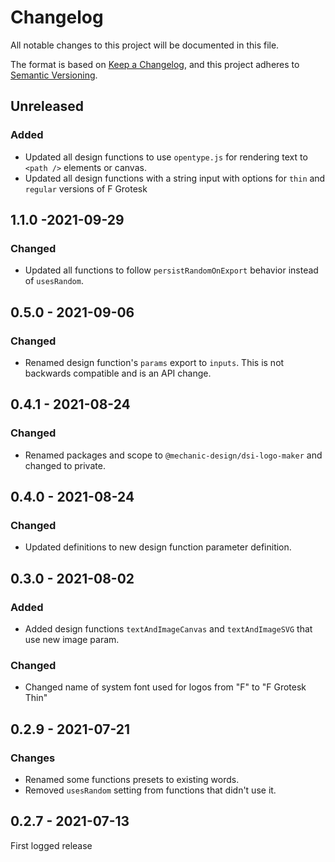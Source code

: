 # Changelog

All notable changes to this project will be documented in this file.

The format is based on [Keep a Changelog](https://keepachangelog.com/en/1.0.0/),
and this project adheres to [Semantic Versioning](https://semver.org/spec/v2.0.0.html).

## Unreleased

### Added

- Updated all design functions to use `opentype.js` for rendering text to `<path />` elements or canvas.
- Updated all design functions with a string input with options for `thin` and `regular` versions of F Grotesk

## 1.1.0 -2021-09-29

### Changed

- Updated all functions to follow `persistRandomOnExport` behavior instead of `usesRandom`.

## 0.5.0 - 2021-09-06

### Changed

- Renamed design function's `params` export to `inputs`. This is not backwards compatible and is an API change.

## 0.4.1 - 2021-08-24

### Changed

- Renamed packages and scope to `@mechanic-design/dsi-logo-maker` and changed to private.

## 0.4.0 - 2021-08-24

### Changed

- Updated definitions to new design function parameter definition.

## 0.3.0 - 2021-08-02

### Added

- Added design functions `textAndImageCanvas` and `textAndImageSVG` that use new image param.

### Changed

- Changed name of system font used for logos from "F" to "F Grotesk Thin"

## 0.2.9 - 2021-07-21

### Changes

- Renamed some functions presets to existing words.
- Removed `usesRandom` setting from functions that didn't use it.

## 0.2.7 - 2021-07-13

First logged release
